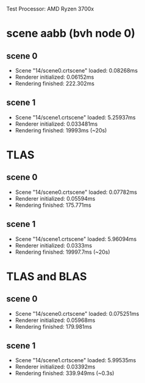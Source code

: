 Test Processor: AMD Ryzen 3700x
# scene aabb (bvh node 0)
## scene 0
- Scene "14/scene0.crtscene" loaded: 0.08268ms
- Renderer initialized: 0.06152ms
- Rendering finished: 222.302ms
## scene 1
- Scene "14/scene1.crtscene" loaded: 5.25937ms
- Renderer initialized: 0.033481ms
- Rendering finished: 19993ms (~20s)
# TLAS
## scene 0
- Scene "14/scene0.crtscene" loaded: 0.07782ms
- Renderer initialized: 0.05594ms
- Rendering finished: 175.771ms
## scene 1
- Scene "14/scene1.crtscene" loaded: 5.96094ms
- Renderer initialized: 0.0333ms
- Rendering finished: 19997.7ms (~20s)
# TLAS and BLAS
## scene 0
- Scene "14/scene0.crtscene" loaded: 0.075251ms
- Renderer initialized: 0.05968ms
- Rendering finished: 179.981ms
## scene 1
- Scene "14/scene1.crtscene" loaded: 5.99535ms
- Renderer initialized: 0.03392ms
- Rendering finished: 339.949ms (~0.3s)
